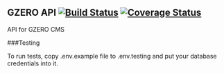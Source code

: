## GZERO API [![Build Status](https://travis-ci.org/GrupaZero/api.png?branch=master)](https://travis-ci.org/GrupaZero/api) [![Coverage Status](https://coveralls.io/repos/GrupaZero/api/badge.png)](https://coveralls.io/r/GrupaZero/api)

API for GZERO CMS

###Testing

To run tests, copy .env.example file to .env.testing and put your database credentials into it.

